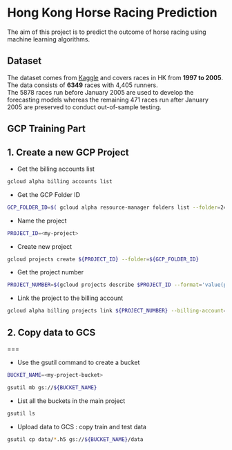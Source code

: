 # Hong Kong Horse Racing Prediction

The aim of this project is to predict the outcome of horse racing using machine learning algorithms.

## Dataset
The dataset comes from [Kaggle](https://www.kaggle.com/gdaley/hkracing) and covers races in HK from **1997 to 2005**. <br>
The data consists of **6349** races with 4,405 runners. <br>
The 5878 races run before January 2005 are used to develop the forecasting models whereas the remaining 471 races run after January 2005 are preserved to conduct out-of-sample testing.

## GCP Training Part

## 1. Create a new GCP Project

* Get the billing accounts list

```bash
gcloud alpha billing accounts list
```

* Get the GCP Folder ID

```bash
GCP_FOLDER_ID=$( gcloud alpha resource-manager folders list --folder=244298749746 --format=json | jq -c '.[] | select( .displayName | contains("DATA"))' | jq '.name' | cut -f 2 -d '/' | sed 's/"//g')
```

* Name the project

```bash
PROJECT_ID=<my-project>
```

* Create new project

```bash
gcloud projects create ${PROJECT_ID} --folder=${GCP_FOLDER_ID}
```

* Get the project number

```bash
PROJECT_NUMBER=$(gcloud projects describe $PROJECT_ID --format='value(projectNumber)')
```

- Link the project to the billing account

```bash
gcloud alpha billing projects link ${PROJECT_NUMBER} --billing-account=${REPLACE_WITH_AN_ENABLED_ACCOUNT_ID}
```

## 2. Copy data to GCS
===

* Use the gsutil command to create a bucket

```bash
BUCKET_NAME=<my-project-bucket>

gsutil mb gs://${BUCKET_NAME}
```

* List all the buckets in the main project

```bash
gsutil ls
```

* Upload data to GCS : copy train and test data

```bash
gsutil cp data/*.h5 gs://${BUCKET_NAME}/data
```





